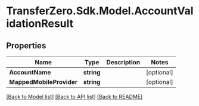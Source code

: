 
# TransferZero.Sdk.Model.AccountValidationResult

## Properties

Name | Type | Description | Notes
------------ | ------------- | ------------- | -------------
**AccountName** | **string** |  | [optional] 
**MappedMobileProvider** | **string** |  | [optional] 

[[Back to Model list]](../README.md#documentation-for-models)
[[Back to API list]](../README.md#documentation-for-api-endpoints)
[[Back to README]](../README.md)

